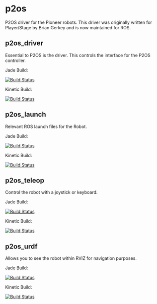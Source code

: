 p2os
====

P2OS driver for the Pioneer robots. This driver was originally written for Player/Stage by
Brian Gerkey and is now maintained for ROS.

p2os_driver
-----------

Essential to P2OS is the driver. This controls the interface for the P2OS controller. 

Jade Build:

[![Build Status](http://build.ros.org/job/Jbin_uT32__p2os_driver__ubuntu_trusty_i386__binary/1/badge/icon)](http://build.ros.org/job/Jbin_uT32__p2os_driver__ubuntu_trusty_i386__binary/1/)

Kinetic Build:

[![Build Status](http://build.ros.org/job/Ksrc_uX__p2os_driver__ubuntu_xenial__source/badge/icon)](http://build.ros.org/job/Ksrc_uX__p2os_driver__ubuntu_xenial__source/)

p2os_launch
-----------

Relevant ROS launch files for the Robot. 

Jade Build:

[![Build Status](http://build.ros.org/job/Jbin_uT32__p2os_launch__ubuntu_trusty_i386__binary/1/badge/icon)](http://build.ros.org/job/Jbin_uT32__p2os_launch__ubuntu_trusty_i386__binary/1/)

Kinetic Build:

[![Build Status](http://build.ros.org/job/Ksrc_uX__p2os_launch__ubuntu_xenial__source/badge/icon)](http://build.ros.org/job/Ksrc_uX__p2os_launch__ubuntu_xenial__source/)

p2os_teleop
-----------

Control the robot with a joystick or keyboard. 

Jade Build:

[![Build Status](http://build.ros.org/job/Jbin_uT32__p2os_teleop__ubuntu_trusty_i386__binary/1//badge/icon)](http://build.ros.org/job/Jbin_uT32__p2os_teleop__ubuntu_trusty_i386__binary/1/)

Kinetic Build:

[![Build Status](http://build.ros.org/job/Ksrc_uX__p2os_teleop__ubuntu_xenial__source/badge/icon)](http://build.ros.org/job/Ksrc_uX__p2os_teleop__ubuntu_xenial__source/)

p2os_urdf
---------

Allows you to see the robot within RVIZ for navigation purposes. 

Jade Build:

[![Build Status](http://build.ros.org/job/Jsrc_uT__p2os_urdf__ubuntu_trusty__source/2/badge/icon)](http://build.ros.org/job/Jsrc_uT__p2os_urdf__ubuntu_trusty__source/2/)

Kinetic Build:

[![Build Status](http://build.ros.org/job/Ksrc_uX__p2os_urdf__ubuntu_xenial__source/badge/icon)](http://build.ros.org/job/Ksrc_uX__p2os_urdf__ubuntu_xenial__source)
